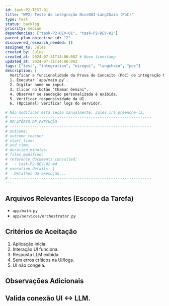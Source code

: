 ```yaml
---
id: task-P2-TEST-01
title: "WP2: Teste da integração NiceGUI-LangChain (PoC)"
type: test
status: backlog
priority: medium
dependencies: ["task-P2-DEV-01", "task-P2-DEV-02"]
parent_plan_objective_id: "2"
discovered_research_needed: []
assigned_to: Jules
created_by: Jules
created_at: 2024-07-31T14:06:00Z # Novo timestamp
updated_at: 2024-07-31T14:06:00Z
tags: ["test", "integration", "nicegui", "langchain", "poc"]
description: |
  Verificar a funcionalidade da Prova de Conceito (PoC) de integração NiceGUI-LangChain:
  1. Executar `app/main.py`.
  2. Digitar nome no input.
  3. Clicar no botão "Chamar Gemini".
  4. Observar se saudação personalizada é exibida.
  5. Verificar responsividade da UI.
  6. (Opcional) Verificar logs do servidor.

# Não modificar esta seção manualmente. Jules irá preenchê-la.
# ---------------------------------------------------------------
# RELATÓRIO DE EXECUÇÃO
# ---------------------------------------------------------------
# outcome:
# outcome_reason:
# start_time:
# end_time:
# duration_minutes:
# files_modified:
# reference_documents_consulted:
#   - task-P2-DEV-02.md
# execution_details: |
#   Detalhes da execução...
# ---------------------------------------------------------------
---
```


## Arquivos Relevantes (Escopo da Tarefa)
* `app/main.py`
* `app/services/orchestrator.py`

## Critérios de Aceitação
1. Aplicação inicia.
2. Interação UI funciona.
3. Resposta LLM exibida.
4. Sem erros críticos na UI/logs.
5. UI não congela.

## Observações Adicionais
Valida conexão UI <-> LLM.
---
